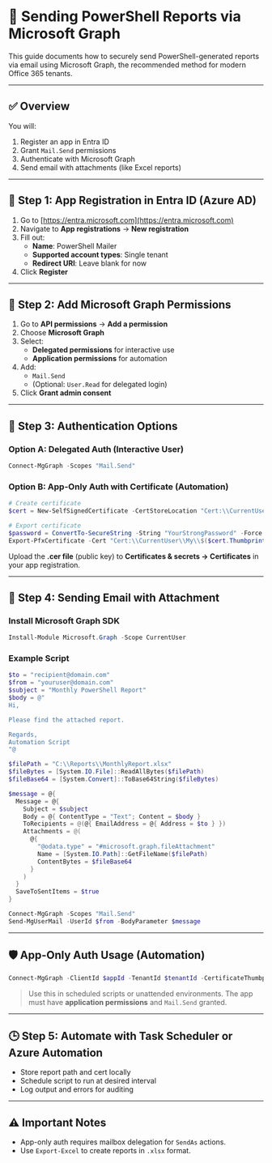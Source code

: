 # 📄 Sending PowerShell Reports via Microsoft Graph

This guide documents how to securely send PowerShell-generated reports via email using Microsoft Graph, the recommended method for modern Office 365 tenants.

---

## ✅ Overview

You will:
1. Register an app in Entra ID
2. Grant `Mail.Send` permissions
3. Authenticate with Microsoft Graph
4. Send email with attachments (like Excel reports)

---

## 🔧 Step 1: App Registration in Entra ID (Azure AD)

1. Go to [https://entra.microsoft.com](https://entra.microsoft.com)
2. Navigate to **App registrations** → **New registration**
3. Fill out:
   - **Name**: PowerShell Mailer
   - **Supported account types**: Single tenant
   - **Redirect URI**: Leave blank for now
4. Click **Register**

---

## 🔐 Step 2: Add Microsoft Graph Permissions

1. Go to **API permissions** → **Add a permission**
2. Choose **Microsoft Graph**
3. Select:
   - **Delegated permissions** for interactive use
   - **Application permissions** for automation
4. Add:
   - `Mail.Send`
   - (Optional: `User.Read` for delegated login)
5. Click **Grant admin consent**

---

## 🔑 Step 3: Authentication Options

### Option A: Delegated Auth (Interactive User)
```powershell
Connect-MgGraph -Scopes "Mail.Send"
```

### Option B: App-Only Auth with Certificate (Automation)
```powershell
# Create certificate
$cert = New-SelfSignedCertificate -CertStoreLocation "Cert:\\CurrentUser\\My" -Subject "CN=PowerShell Mailer" -KeySpec KeyExchange

# Export certificate
$password = ConvertTo-SecureString -String "YourStrongPassword" -Force -AsPlainText
Export-PfxCertificate -Cert "Cert:\\CurrentUser\\My\\$($cert.Thumbprint)" -FilePath "C:\\certs\\mailer.pfx" -Password $password
```

Upload the **.cer file** (public key) to **Certificates & secrets → Certificates** in your app registration.

---

## 📧 Step 4: Sending Email with Attachment

### Install Microsoft Graph SDK
```powershell
Install-Module Microsoft.Graph -Scope CurrentUser
```

### Example Script
```powershell
$to = "recipient@domain.com"
$from = "youruser@domain.com"
$subject = "Monthly PowerShell Report"
$body = @"
Hi,

Please find the attached report.

Regards,
Automation Script
"@

$filePath = "C:\\Reports\\MonthlyReport.xlsx"
$fileBytes = [System.IO.File]::ReadAllBytes($filePath)
$fileBase64 = [System.Convert]::ToBase64String($fileBytes)

$message = @{
  Message = @{
    Subject = $subject
    Body = @{ ContentType = "Text"; Content = $body }
    ToRecipients = @(@{ EmailAddress = @{ Address = $to } })
    Attachments = @(
      @{
        "@odata.type" = "#microsoft.graph.fileAttachment"
        Name = [System.IO.Path]::GetFileName($filePath)
        ContentBytes = $fileBase64
      }
    )
  }
  SaveToSentItems = $true
}

Connect-MgGraph -Scopes "Mail.Send"
Send-MgUserMail -UserId $from -BodyParameter $message
```

---

## 🛡️ App-Only Auth Usage (Automation)

```powershell
Connect-MgGraph -ClientId $appId -TenantId $tenantId -CertificateThumbprint $certThumb
```

> Use this in scheduled scripts or unattended environments. The app must have **application permissions** and `Mail.Send` granted.

---

## 🕒 Step 5: Automate with Task Scheduler or Azure Automation

- Store report path and cert locally
- Schedule script to run at desired interval
- Log output and errors for auditing

---

## ⚠️ Important Notes

- App-only auth requires mailbox delegation for `SendAs` actions.
- Use `Export-Excel` to create reports in `.xlsx` format.
